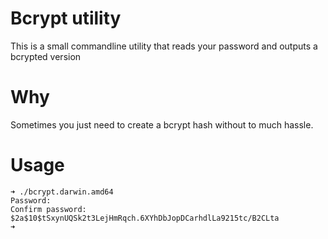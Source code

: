 # Bcrypt utility

This is a small commandline utility that reads your password and outputs a bcrypted version

# Why

Sometimes you just need to create a bcrypt hash without to much hassle.


# Usage

```
➜ ./bcrypt.darwin.amd64
Password:
Confirm password:
$2a$10$tSxynUQSk2t3LejHmRqch.6XYhDbJopDCarhdlLa9215tc/B2CLta
➜
```


